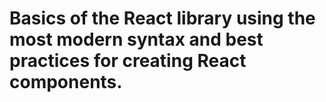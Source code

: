 # Basics of the React library using the most modern syntax and best practices for creating React components.
